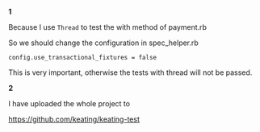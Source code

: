 

**1**

Because I use `Thread` to test the with method of payment.rb

So we should change the configuration in spec_helper.rb
```
config.use_transactional_fixtures = false
```
This is very important, otherwise the tests with thread will not be passed.

**2**

I have uploaded the whole project to

https://github.com/keating/keating-test
